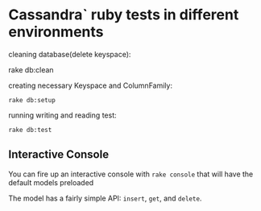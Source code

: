 Cassandra` ruby tests in different environments
============================
cleaning database(delete keyspace):

   rake db:clean

creating necessary Keyspace and ColumnFamily:

	rake db:setup

running writing and reading test:

    rake db:test


Interactive Console
-------------------

You can fire up an interactive console with `rake console` that will have the default models preloaded

The model has a fairly simple API: `insert`, `get`, and `delete`.